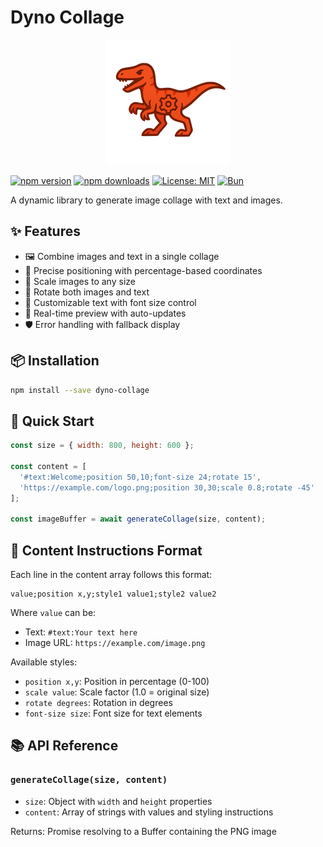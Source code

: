 # Dyno Collage

<div align="center">
  <img src="https://github.com/picolov/dyno-collage/blob/master/dyno.png" alt="Dyno Collage Logo" width="200" />
</div>

[![npm version](https://img.shields.io/npm/v/dyno-collage.svg?style=flat-square)](https://www.npmjs.com/package/dyno-collage)
[![npm downloads](https://img.shields.io/npm/dm/dyno-collage.svg?style=flat-square)](https://www.npmjs.com/package/dyno-collage)
[![License: MIT](https://img.shields.io/badge/License-MIT-yellow.svg?style=flat-square)](https://opensource.org/licenses/MIT)
[![Bun](https://img.shields.io/badge/Bun-1.0.0-blue?style=flat-square)](https://bun.sh)

A dynamic library to generate image collage with text and images.

## ✨ Features

- 🖼️ Combine images and text in a single collage
- 📐 Precise positioning with percentage-based coordinates
- 🔄 Scale images to any size
- 🔄 Rotate both images and text
- 📝 Customizable text with font size control
- 🚀 Real-time preview with auto-updates
- 🛡️ Error handling with fallback display

## 📦 Installation

```bash
npm install --save dyno-collage
```

## 🚀 Quick Start

```javascript
const size = { width: 800, height: 600 };

const content = [
  '#text:Welcome;position 50,10;font-size 24;rotate 15',
  'https://example.com/logo.png;position 30,30;scale 0.8;rotate -45'
];

const imageBuffer = await generateCollage(size, content);
```

## 📝 Content Instructions Format

Each line in the content array follows this format:
```
value;position x,y;style1 value1;style2 value2
```

Where `value` can be:
- Text: `#text:Your text here`
- Image URL: `https://example.com/image.png`

Available styles:
- `position x,y`: Position in percentage (0-100)
- `scale value`: Scale factor (1.0 = original size)
- `rotate degrees`: Rotation in degrees
- `font-size size`: Font size for text elements

## 📚 API Reference

### `generateCollage(size, content)`

- `size`: Object with `width` and `height` properties
- `content`: Array of strings with values and styling instructions

Returns: Promise resolving to a Buffer containing the PNG image
